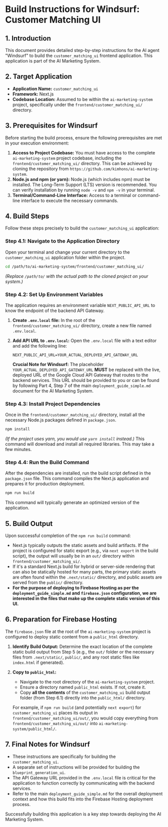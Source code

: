 # Build Instructions for Windsurf: Customer Matching UI

## 1. Introduction

This document provides detailed step-by-step instructions for the AI agent "Windsurf" to build the `customer_matching_ui` frontend application. This application is part of the AI Marketing System.

## 2. Target Application

-   **Application Name:** `customer_matching_ui`
-   **Framework:** Next.js
-   **Codebase Location:** Assumed to be within the `ai-marketing-system` project, specifically under the `frontend/customer_matching_ui/` directory.

## 3. Prerequisites for Windsurf

Before starting the build process, ensure the following prerequisites are met in your execution environment:

1.  **Access to Project Codebase:** You must have access to the complete `ai-marketing-system` project codebase, including the `frontend/customer_matching_ui/` directory. This can be achieved by cloning the repository from `https://github.com/kimhons/ai-marketing-system`.
2.  **Node.js and npm (or yarn):** Node.js (which includes npm) must be installed. The Long-Term Support (LTS) version is recommended. You can verify installation by running `node -v` and `npm -v` in your terminal.
3.  **Terminal/Command-Line Interface:** Access to a terminal or command-line interface to execute the necessary commands.

## 4. Build Steps

Follow these steps precisely to build the `customer_matching_ui` application:

### Step 4.1: Navigate to the Application Directory

Open your terminal and change your current directory to the `customer_matching_ui` application folder within the project.

```bash
cd /path/to/ai-marketing-system/frontend/customer_matching_ui/
```
*(Replace `/path/to/` with the actual path to the cloned project on your system.)*

### Step 4.2: Set Up Environment Variables

The application requires an environment variable `NEXT_PUBLIC_API_URL` to know the endpoint of the backend API Gateway.

1.  **Create `.env.local` file:** In the root of the `frontend/customer_matching_ui/` directory, create a new file named `.env.local`.
2.  **Add API URL to `.env.local`:** Open the `.env.local` file with a text editor and add the following line:

    ```
    NEXT_PUBLIC_API_URL=YOUR_ACTUAL_DEPLOYED_API_GATEWAY_URL
    ```

    **Crucial Note for Windsurf:** The placeholder `YOUR_ACTUAL_DEPLOYED_API_GATEWAY_URL` **MUST** be replaced with the live, deployed URL of the Google Cloud API Gateway that routes to the backend services. This URL should be provided to you or can be found by following Part 4, Step 7 of the main `deployment_guide_simple.md` document for the AI Marketing System.

### Step 4.3: Install Project Dependencies

Once in the `frontend/customer_matching_ui/` directory, install all the necessary Node.js packages defined in `package.json`.

```bash
npm install
```
*(If the project uses yarn, you would use `yarn install` instead.)*
This command will download and install all required libraries. This may take a few minutes.

### Step 4.4: Run the Build Command

After the dependencies are installed, run the build script defined in the `package.json` file. This command compiles the Next.js application and prepares it for production deployment.

```bash
npm run build
```
This command will typically generate an optimized version of the application.

## 5. Build Output

Upon successful completion of the `npm run build` command:

-   Next.js typically outputs the static assets and build artifacts. If the project is configured for static export (e.g., via `next export` in the build script), the output will usually be in an `out/` directory within `frontend/customer_matching_ui/`.
-   If it's a standard Next.js build for hybrid or server-side rendering that can also be statically hosted for many parts, the primary static assets are often found within the `.next/static/` directory, and public assets are served from the `public/` directory.
-   **For the purpose of deploying to Firebase Hosting as per the `deployment_guide_simple.md` and `firebase.json` configuration, we are interested in the files that make up the complete static version of this UI.**

## 6. Preparation for Firebase Hosting

The `firebase.json` file at the root of the `ai-marketing-system` project is configured to deploy static content from a `public_html` directory.

1.  **Identify Build Output:** Determine the exact location of the complete static build output from Step 5 (e.g., the `out/` folder or the necessary files from `.next/static/`, `public/`, and any root static files like `index.html` if generated).
2.  **Copy to `public_html`:**
    *   Navigate to the root directory of the `ai-marketing-system` project.
    *   Ensure a directory named `public_html` exists. If not, create it.
    *   Copy **all the contents** of the `customer_matching_ui` build output folder (from Step 6.1) directly into the `public_html/` directory.

    For example, if `npm run build` (and potentially `next export`) for `customer_matching_ui` places its output in `frontend/customer_matching_ui/out/`, you would copy everything from `frontend/customer_matching_ui/out/` into `ai-marketing-system/public_html/`.

## 7. Final Notes for Windsurf

-   These instructions are specifically for building the `customer_matching_ui`.
-   A separate set of instructions will be provided for building the `blueprint_generation_ui`.
-   The API Gateway URL provided in the `.env.local` file is critical for the application to function correctly by communicating with the backend services.
-   Refer to the main `deployment_guide_simple.md` for the overall deployment context and how this build fits into the Firebase Hosting deployment process.

Successfully building this application is a key step towards deploying the AI Marketing System.

